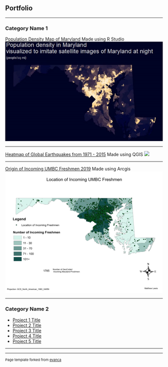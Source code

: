 ## Portfolio

---

### Category Name 1 

[Population Density Map of Maryland]()
Made using R Studio
<img src="images/Md_map1024_1.jpg"/>

---
[Heatmap of Global Earthquakes from 1971 - 2015]()
Made using QGIS
<img src="images/Lewis_Earthquake_Heatmap_1971-2015.gif?raw=true"/>

---
[Origin of Incoming UMBC Freshmen 2019]()
Made using Arcgis
<img src="images/0001.jpg?raw=true"/>

---

### Category Name 2

- [Project 1 Title](http://example.com/)
- [Project 2 Title](http://example.com/)
- [Project 3 Title](http://example.com/)
- [Project 4 Title](http://example.com/)
- [Project 5 Title](http://example.com/)

---




---
<p style="font-size:11px">Page template forked from <a href="https://github.com/evanca/quick-portfolio">evanca</a></p>
<!-- Remove above link if you don't want to attibute -->
